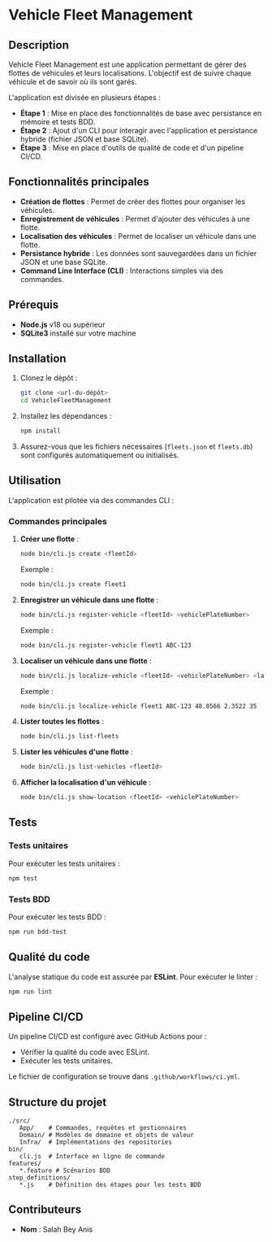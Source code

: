 # Vehicle Fleet Management

## Description

Vehicle Fleet Management est une application permettant de gérer des flottes de véhicules et leurs localisations. L'objectif est de suivre chaque véhicule et de savoir où ils sont garés.

L'application est divisée en plusieurs étapes :

- **Étape 1** : Mise en place des fonctionnalités de base avec persistance en mémoire et tests BDD.
- **Étape 2** : Ajout d'un CLI pour interagir avec l'application et persistance hybride (fichier JSON et base SQLite).
- **Étape 3** : Mise en place d'outils de qualité de code et d'un pipeline CI/CD.

## Fonctionnalités principales

- **Création de flottes** : Permet de créer des flottes pour organiser les véhicules.
- **Enregistrement de véhicules** : Permet d'ajouter des véhicules à une flotte.
- **Localisation des véhicules** : Permet de localiser un véhicule dans une flotte.
- **Persistance hybride** : Les données sont sauvegardées dans un fichier JSON et une base SQLite.
- **Command Line Interface (CLI)** : Interactions simples via des commandes.

## Prérequis

- **Node.js** v18 ou supérieur
- **SQLite3** installé sur votre machine

## Installation

1. Clonez le dépôt :

   ```bash
   git clone <url-du-dépôt>
   cd VehicleFleetManagement
   ```

2. Installez les dépendances :

   ```bash
   npm install
   ```

3. Assurez-vous que les fichiers nécessaires (`fleets.json` et `fleets.db`) sont configurés automatiquement ou initialisés.

## Utilisation

L'application est pilotée via des commandes CLI :

### Commandes principales

1. **Créer une flotte** :

   ```bash
   node bin/cli.js create <fleetId>
   ```

   Exemple :

   ```bash
   node bin/cli.js create fleet1
   ```

2. **Enregistrer un véhicule dans une flotte** :

   ```bash
   node bin/cli.js register-vehicle <fleetId> <vehiclePlateNumber>
   ```

   Exemple :

   ```bash
   node bin/cli.js register-vehicle fleet1 ABC-123
   ```

3. **Localiser un véhicule dans une flotte** :

   ```bash
   node bin/cli.js localize-vehicle <fleetId> <vehiclePlateNumber> <lat> <lng> [alt]
   ```

   Exemple :

   ```bash
   node bin/cli.js localize-vehicle fleet1 ABC-123 48.8566 2.3522 35
   ```

4. **Lister toutes les flottes** :

   ```bash
   node bin/cli.js list-fleets
   ```

5. **Lister les véhicules d'une flotte** :

   ```bash
   node bin/cli.js list-vehicles <fleetId>
   ```

6. **Afficher la localisation d'un véhicule** :

   ```bash
   node bin/cli.js show-location <fleetId> <vehiclePlateNumber>
   ```

## Tests

### Tests unitaires

Pour exécuter les tests unitaires :

```bash
npm test
```

### Tests BDD

Pour exécuter les tests BDD :

```bash
npm run bdd-test
```

## Qualité du code

L'analyse statique du code est assurée par **ESLint**. Pour exécuter le linter :

```bash
npm run lint
```

## Pipeline CI/CD

Un pipeline CI/CD est configuré avec GitHub Actions pour :

- Vérifier la qualité du code avec ESLint.
- Exécuter les tests unitaires.

Le fichier de configuration se trouve dans `.github/workflows/ci.yml`.

## Structure du projet

```
./src/
   App/    # Commandes, requêtes et gestionnaires
   Domain/ # Modèles de domaine et objets de valeur
   Infra/  # Implémentations des repositories
bin/
   cli.js  # Interface en ligne de commande
features/
   *.feature # Scénarios BDD
step_definitions/
   *.js    # Définition des étapes pour les tests BDD
```

## Contributeurs

- **Nom** : Salah Bey Anis


